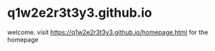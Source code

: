 # q1w2e2r3t3y3.github.io
welcome. visit https://q1w2e2r3t3y3.github.io/homepage.html for the homepage
